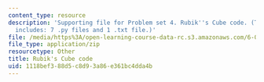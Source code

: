 ```yaml
---
content_type: resource
description: 'Supporting file for Problem set 4. Rubik''s Cube code. (This zip file
  includes: 7 .py files and 1 .txt file.)'
file: /media/https%3A/open-learning-course-data-rc.s3.amazonaws.com/6-006-introduction-to-algorithms-spring-2008/1118bef388d5c8d93a86e361bc4dda4b_ps4_rubik.zip
file_type: application/zip
resourcetype: Other
title: Rubik's Cube code
uid: 1118bef3-88d5-c8d9-3a86-e361bc4dda4b
---
```

